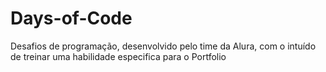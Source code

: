 # Days-of-Code
Desafios de programação, desenvolvido pelo time da Alura, com o intuído de treinar uma habilidade especifica para o Portfolio 
